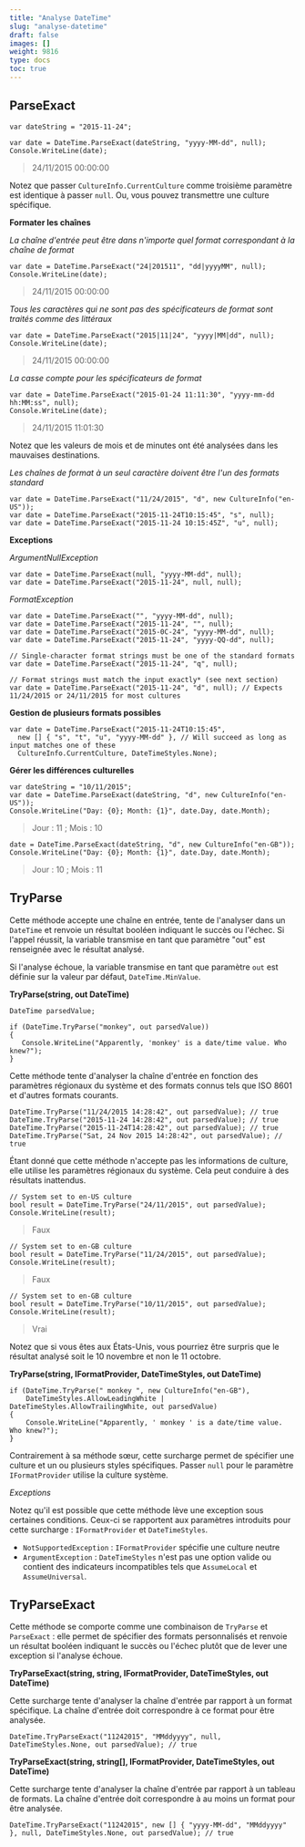 ```yaml
---
title: "Analyse DateTime"
slug: "analyse-datetime"
draft: false
images: []
weight: 9816
type: docs
toc: true
---
```


## ParseExact
    var dateString = "2015-11-24";

    var date = DateTime.ParseExact(dateString, "yyyy-MM-dd", null);
    Console.WriteLine(date);

> 24/11/2015 00:00:00

Notez que passer `CultureInfo.CurrentCulture` comme troisième paramètre est identique à passer `null`. Ou, vous pouvez transmettre une culture spécifique.

**Formater les chaînes**

*La chaîne d'entrée peut être dans n'importe quel format correspondant à la chaîne de format*

    var date = DateTime.ParseExact("24|201511", "dd|yyyyMM", null);
    Console.WriteLine(date);

> 24/11/2015 00:00:00

*Tous les caractères qui ne sont pas des spécificateurs de format sont traités comme des littéraux*

    var date = DateTime.ParseExact("2015|11|24", "yyyy|MM|dd", null);
    Console.WriteLine(date);

> 24/11/2015 00:00:00

*La casse compte pour les spécificateurs de format*

    var date = DateTime.ParseExact("2015-01-24 11:11:30", "yyyy-mm-dd hh:MM:ss", null);
    Console.WriteLine(date);

> 24/11/2015 11:01:30

Notez que les valeurs de mois et de minutes ont été analysées dans les mauvaises destinations.

*Les chaînes de format à un seul caractère doivent être l'un des formats standard*

    var date = DateTime.ParseExact("11/24/2015", "d", new CultureInfo("en-US"));
    var date = DateTime.ParseExact("2015-11-24T10:15:45", "s", null);
    var date = DateTime.ParseExact("2015-11-24 10:15:45Z", "u", null);

**Exceptions**

*ArgumentNullException*

    var date = DateTime.ParseExact(null, "yyyy-MM-dd", null);
    var date = DateTime.ParseExact("2015-11-24", null, null);

*FormatException*

    var date = DateTime.ParseExact("", "yyyy-MM-dd", null);
    var date = DateTime.ParseExact("2015-11-24", "", null);
    var date = DateTime.ParseExact("2015-0C-24", "yyyy-MM-dd", null);
    var date = DateTime.ParseExact("2015-11-24", "yyyy-QQ-dd", null);

    // Single-character format strings must be one of the standard formats
    var date = DateTime.ParseExact("2015-11-24", "q", null);

    // Format strings must match the input exactly* (see next section)
    var date = DateTime.ParseExact("2015-11-24", "d", null); // Expects 11/24/2015 or 24/11/2015 for most cultures

**Gestion de plusieurs formats possibles**

    var date = DateTime.ParseExact("2015-11-24T10:15:45", 
      new [] { "s", "t", "u", "yyyy-MM-dd" }, // Will succeed as long as input matches one of these
      CultureInfo.CurrentCulture, DateTimeStyles.None);

**Gérer les différences culturelles**

    var dateString = "10/11/2015";
    var date = DateTime.ParseExact(dateString, "d", new CultureInfo("en-US"));
    Console.WriteLine("Day: {0}; Month: {1}", date.Day, date.Month);

> Jour : 11 ; Mois : 10

    date = DateTime.ParseExact(dateString, "d", new CultureInfo("en-GB"));
    Console.WriteLine("Day: {0}; Month: {1}", date.Day, date.Month);

> Jour : 10 ; Mois : 11


## TryParse
Cette méthode accepte une chaîne en entrée, tente de l'analyser dans un `DateTime` et renvoie un résultat booléen indiquant le succès ou l'échec. Si l'appel réussit, la variable transmise en tant que paramètre "out" est renseignée avec le résultat analysé.

Si l'analyse échoue, la variable transmise en tant que paramètre `out` est définie sur la valeur par défaut, `DateTime.MinValue`.

**TryParse(string, out DateTime)**

    DateTime parsedValue;

    if (DateTime.TryParse("monkey", out parsedValue))
    {
       Console.WriteLine("Apparently, 'monkey' is a date/time value. Who knew?");
    }

Cette méthode tente d'analyser la chaîne d'entrée en fonction des paramètres régionaux du système et des formats connus tels que ISO 8601 et d'autres formats courants.

    DateTime.TryParse("11/24/2015 14:28:42", out parsedValue); // true
    DateTime.TryParse("2015-11-24 14:28:42", out parsedValue); // true
    DateTime.TryParse("2015-11-24T14:28:42", out parsedValue); // true
    DateTime.TryParse("Sat, 24 Nov 2015 14:28:42", out parsedValue); // true

Étant donné que cette méthode n'accepte pas les informations de culture, elle utilise les paramètres régionaux du système. Cela peut conduire à des résultats inattendus.

    // System set to en-US culture
    bool result = DateTime.TryParse("24/11/2015", out parsedValue);
    Console.WriteLine(result);

> Faux

    // System set to en-GB culture
    bool result = DateTime.TryParse("11/24/2015", out parsedValue);
    Console.WriteLine(result);

> Faux

    // System set to en-GB culture
    bool result = DateTime.TryParse("10/11/2015", out parsedValue);
    Console.WriteLine(result);

> Vrai

Notez que si vous êtes aux États-Unis, vous pourriez être surpris que le résultat analysé soit le 10 novembre et non le 11 octobre.

**TryParse(string, IFormatProvider, DateTimeStyles, out DateTime)**

    if (DateTime.TryParse(" monkey ", new CultureInfo("en-GB"),
        DateTimeStyles.AllowLeadingWhite | DateTimeStyles.AllowTrailingWhite, out parsedValue)
    {
        Console.WriteLine("Apparently, ' monkey ' is a date/time value. Who knew?");
    }

Contrairement à sa méthode sœur, cette surcharge permet de spécifier une culture et un ou plusieurs styles spécifiques. Passer `null` pour le paramètre `IFormatProvider` utilise la culture système.

*Exceptions*

Notez qu'il est possible que cette méthode lève une exception sous certaines conditions. Ceux-ci se rapportent aux paramètres introduits pour cette surcharge : `IFormatProvider` et `DateTimeStyles`.

* `NotSupportedException` : `IFormatProvider` spécifie une culture neutre
* `ArgumentException` : `DateTimeStyles` n'est pas une option valide ou contient des indicateurs incompatibles tels que `AssumeLocal` et `AssumeUniversal`.

## TryParseExact
Cette méthode se comporte comme une combinaison de `TryParse` et `ParseExact` : elle permet de spécifier des formats personnalisés et renvoie un résultat booléen indiquant le succès ou l'échec plutôt que de lever une exception si l'analyse échoue.

**TryParseExact(string, string, IFormatProvider, DateTimeStyles, out DateTime)**

Cette surcharge tente d'analyser la chaîne d'entrée par rapport à un format spécifique. La chaîne d'entrée doit correspondre à ce format pour être analysée.

    DateTime.TryParseExact("11242015", "MMddyyyy", null, DateTimeStyles.None, out parsedValue); // true

**TryParseExact(string, string[], IFormatProvider, DateTimeStyles, out DateTime)**

Cette surcharge tente d'analyser la chaîne d'entrée par rapport à un tableau de formats. La chaîne d'entrée doit correspondre à au moins un format pour être analysée.

    DateTime.TryParseExact("11242015", new [] { "yyyy-MM-dd", "MMddyyyy" }, null, DateTimeStyles.None, out parsedValue); // true


